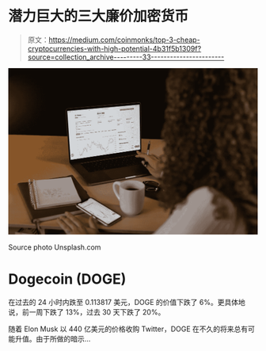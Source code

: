 # 潜力巨大的三大廉价加密货币

> 原文：<https://medium.com/coinmonks/top-3-cheap-cryptocurrencies-with-high-potential-4b31f5b1309f?source=collection_archive---------33----------------------->

![](img/d54e1b722f50c9a0855fb477ecc1f678.png)

Source photo Unsplash.com

# Dogecoin (DOGE)

在过去的 24 小时内跌至 0.113817 美元，DOGE 的价值下跌了 6%。更具体地说，前一周下跌了 13%，过去 30 天下跌了 20%。

随着 Elon Musk 以 440 亿美元的价格收购 Twitter，DOGE 在不久的将来总有可能升值。由于所做的暗示…
